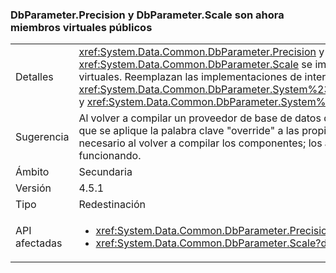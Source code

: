 ### <a name="dbparameterprecision-and-dbparameterscale-are-now-public-virtual-members"></a>DbParameter.Precision y DbParameter.Scale son ahora miembros virtuales públicos

|   |   |
|---|---|
|Detalles|<xref:System.Data.Common.DbParameter.Precision> y <xref:System.Data.Common.DbParameter.Scale> se implementan como propiedades públicas virtuales. Reemplazan las implementaciones de interfaz explícitas correspondientes, <xref:System.Data.Common.DbParameter.System%23Data%23IDbDataParameter%23Precision> y <xref:System.Data.Common.DbParameter.System%23Data%23IDbDataParameter%23Scale>.|
|Sugerencia|Al volver a compilar un proveedor de base de datos de ADO.NET, estas diferencias necesitarán que se aplique la palabra clave "override" a las propiedades Scale y Precision. Esto solo es necesario al volver a compilar los componentes; los archivos binarios existentes continuarán funcionando.|
|Ámbito|Secundaria|
|Versión|4.5.1|
|Tipo|Redestinación|
|API afectadas|<ul><li><xref:System.Data.Common.DbParameter.Precision?displayProperty=nameWithType></li><li><xref:System.Data.Common.DbParameter.Scale?displayProperty=nameWithType></li></ul>|

